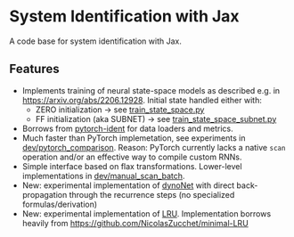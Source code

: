 # System Identification with Jax

A code base for system identification with Jax. 

## Features
* Implements training of neural state-space models as described e.g. in https://arxiv.org/abs/2206.12928. Initial state handled either with:
    * ZERO initialization -> see [train_state_space.py](train_state_space.py)
    * FF initialization (aka SUBNET) -> see [train_state_space_subnet.py](train_state_space_subnet.py)
* Borrows from [pytorch-ident](https://github.com/forgi86/pytorch-ident) for data loaders and metrics.
* Much faster than PyTorch implemetation, see experiments in [dev/pytorch_comparison](dev/pytorch_comparison). Reason: PyTorch currently lacks a native ``scan`` operation and/or an effective way to compile custom RNNs.
* Simple interface based on flax transformations. Lower-level implementations in [dev/manual_scan_batch](dev/manual_scan_batch).
* New: experimental implementation of [dynoNet](https://arxiv.org/pdf/2006.02250) with direct back-propagation through the recurrence steps (no specialized formulas/derivation)
* New: experimental implementation of [LRU](https://proceedings.mlr.press/v202/orvieto23a.html). Implementation borrows heavily from https://github.com/NicolasZucchet/minimal-LRU